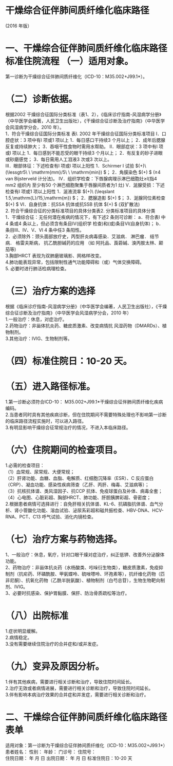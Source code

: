 # 干燥综合征伴肺间质纤维化临床路径  
(2016 年版）  
# 一、干燥综合征伴肺间质纤维化临床路径标准住院流程 （一）适用对象。  
第一诊断为干燥综合征伴肺间质纤维化（ICD-10：M35.002+J99.1\*）。  
# （二）诊断依据。  
根据2002 干燥综合征国际分类标准（表1、2），《临床诊疗指南-风湿病学分册》（中华医学会编著，人民卫生出版社），《干燥综合征诊断及治疗指南》（中华医学会风湿病学分会，2010 年）。  
1．符合干燥综合征国际分类标准 表l.  2002 年干燥综合征国际分类标准项目 I．口腔症状：3 项中有l 项或1 项以上 1．每日感口干持续3 个月以上； 2．成年后腮腺反复或持续肿大； 3．吞咽干性食物时需用水帮助。 Ⅱ．眼部症状：3 项中有l 项或l 项以上 1．每日感到不能忍受的眼干持续3 个月以上； 2．有反复的砂子进眼或砂磨感觉； 3．每日需用人工泪液3 次或3 次以上。  
Ⅲ．眼部体征：下述检查有l 项或l 项以上阳性 1．Schirmer I 试验 $(+)\ (\lessgtr5\ \ \mathrm{mm}/5\ \ \mathrm{min}) $； 2．角膜染色 $(+) $ (≥4 van Bijsterveld 计分法)。  Ⅳ．组织学检查：下唇腺病理示淋巴细胞灶≥l(指4 mm2 组织内 至少有50 个淋巴细胞聚集于唇腺间质者为1 灶) V．涎腺受损：下述检查有l 项或1 项以上阳性 1．涎液流率 $(+)\ (\leqslant 1.5\,\mathrm{L}/15\,\mathrm{m}) $； 2．腮腺造影 $(+) $； 3．涎腺同位素检查 $(+) $ Ⅵ．自身抗体：抗SSA 抗体或抗SSB 抗体 $(+) $ (双扩散法)  
2. 符合干燥综合征的分类标准项目的具体分类表2.  分类标准项目的具体分类  
1．干燥综合征：无任何潜在疾病的情况下，有下述2 条则可诊断： a．符合表l 中4 条或4 条以上，但必须含有条目Ⅳ(组织学 检查)和(或)条目Ⅵ(自身抗体)； b．条目Ⅲ、Ⅳ、V、Vl 4 条中任3 条阳性。  
2．必须除外：颈头面部放疗史，丙型肝炎病毒感染．艾滋病． 淋巴瘤． 结节病． 格雷夫斯病， 抗乙酰胆碱药的应用 （如 阿托品、莨菪碱、溴丙胺太林、颠茄等)  
3.胸部HRCT 表现为双肺磨玻璃影、网格样改变。  
4.肺功能表现异常，包括限制性通气功能障碍和（或）气体交换障碍。  
5. 必要时进行肺活检病理检查。  
# （三）治疗方案的选择  
根据《临床诊疗指南-风湿病学分册》（中华医学会编著，人民卫生出版社），《干燥综合征诊断及治疗指南》（中华医学会风湿病学分会，2010 年）  
1.一般治疗：休息，对症治疗。  
2.药物治疗：非甾体抗炎药、糖皮质激素、改变病情抗 风湿药物（DMARDs）、植物制剂。  
3.其他治疗：IVIG、生物制剂等。  
# （四）标准住院日：10-20 天。  
# （五）进入路径标准。  
1.第一诊断必须符合ICD-10： M35.002+J99.1\*干燥综合征伴肺间质纤维化疾病编码。  
2.当患者同时具有其他疾病诊断，但在住院期间不需要特殊处理也不影响第一诊断的临床路径流程实施时，可以进入路径。  
3.有明显影响干燥综合征常规治疗的情况，不进入本临床路径。  
# （六）住院期间的检查项目。  
1.必需的检查项目：  
（1）血常规、尿常规、大便常规；  
（2）肝肾功能、血糖、血脂、电解质、红细胞沉降率（ESR）、C 反应蛋白（CRP）、凝血功能、感染性疾病筛查（乙肝、丙肝、梅毒、艾滋病等）；  
（3）抗核抗体谱、类风湿因子、抗CCP 抗体、免疫球蛋白及补体、病毒全套；  
（4）心电图、心脏彩超、胸部HRCT、肺功能、肝胆胰脾彩超、骨密度；  
2.根据患者病情可选择进行：自免肝相关抗体谱、KL-6、抗磷脂抗体谱、血气分析、肾小管酸化功能、溶血试验、泌尿系彩超和磁共振检查、HBV-DNA、HCV-RNA、PCT、C13 呼气试验、消化内镜检查。  
# （七）治疗方案与药物选择。  
1、一般治疗：休息，氧疗，针对口眼干燥对症治疗，纠正低钾、改善外分泌腺体功能。  
2、药物治疗：非甾体抗炎药（水杨酸类、吲哚衍生物类），糖皮质激素，免疫抑制剂（抗疟药、环磷酰胺、甲氨蝶呤、硫唑嘌呤、环孢素等），抗纤维化药物（匹非尼酮）、抗氧化药物（乙酰半胱氨酸）、植物制剂（白芍总苷），生物生物靶向制剂、IVIG。  
3、必要时抗感染、保护胃黏膜、保肝、防治骨质疏松等治疗。  
# （八）出院标准  
1.症状明显缓解。  
2.病情稳定。  
3.没有需要继续住院治疗的合并症和/或并发症。  
# （九）变异及原因分析。  
1.伴有其他疾病，需要进行相关诊断和治疗，导致住院时间延长。  
2.治疗无效或者病情进展，需要进行相关诊断和治疗，导致住院时间延长。  
3.伴有影响本病治疗效果的合并症和并发症，需要进行相关诊断和治疗。  
# 二、干燥综合征伴肺间质纤维化临床路径表单  
适用对象：第一诊断为干燥综合征伴肺间质纤维化（ICD-10：M35.002+J99.1\*）患者姓名：  性别：   年龄：  门诊号：    住院号：  
住院日期： 年 月 日   出院日期： 年 月 日    标准住院日：10-20 天  

